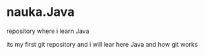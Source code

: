 # nauka.Java
repository where i learn Java

its my first git repository and i will lear here Java and how git works
